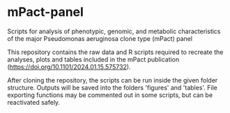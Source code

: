 # mPact-panel
Scripts for analysis of phenotypic, genomic, and metabolic characteristics of the major Pseudomonas aeruginosa clone type (mPact) panel

This repository contains the raw data and R scripts required to recreate the analyses, plots and tables included in the mPact publication (https://doi.org/10.1101/2024.01.15.575732).

After cloning the repository, the scripts can be run inside the given folder structure. Outputs will be saved into the folders 'figures' and 'tables'. File exporting functions may be commented out in some scripts, but can be reactivated safely.
